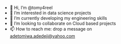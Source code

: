 - 👋 Hi, I’m @tomy4reel
- 👀 I’m interested in data science projects
- 🌱 I’m currently developing my engineering skills
- 💞️ I’m looking to collaborate on Cloud based projects
- 📫 How to reach me: drop a message on adetomiwa.adedeji@yahoo.com

<!---
tomy4reel/tomy4reel is a ✨ special ✨ repository because its `README.md` (this file) appears on your GitHub profile.
You can click the Preview link to take a look at your changes.
--->
